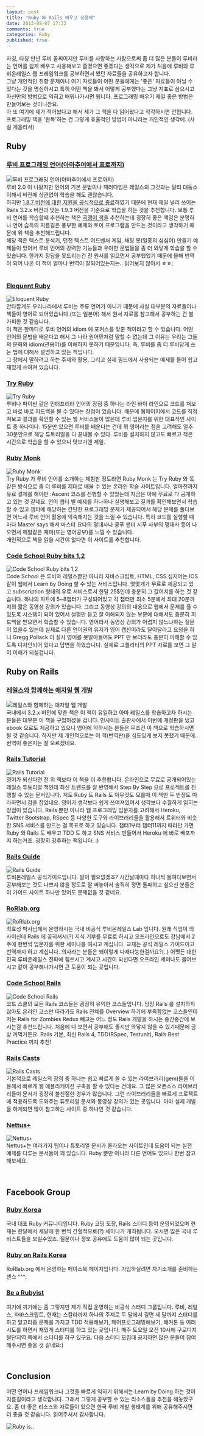 ```yaml
---
layout: post
title: "Ruby 와 Rails 배우고 싶을때"
date: 2013-08-07 17:33
comments: true
categories: Ruby
published: true
---
```


자칭, 타칭 만년 루비 꼴찌이지만 루비를 사랑하는 사람으로써 좀 더 많은 분들이 루비라는 언어를 쉽게 배우고 사용해보고 즐겼으면 좋겠다는 생각으로 제가 처음에 루비와 루비온레일스 웹 프레임워크를 공부하면서 봤던 자료들을 공유하고자 합니다.    
그냥 개인적인 취향 문제이니 여기 자료들이 어떤 분들에게는 '좋은' 자료들이 아닐 수 있다는 것을 명심하시고 특히 어떤 책을 봐서 어떻게 공부했다는 그냥 지표로 삼으시고 자신만의 방법으로 익히고 배워나가시면 됩니다. 프로그래밍 배우기 제일 좋은 방법은 만들어보는 것이니깐요.   
아 또 여기에 제가 적어놨다고 해서 제가 그 책을 다 읽어봤다고 착각하시면 안됩니다. 프로그래밍 책을 '완독'하는 건 그렇게 효율적인 방법이 아니라는 개인적인 생각에..(사실 게을러서) <!-- more -->

## Ruby
### [루비 프로그래밍 언어(아마추어에서 프로까지)](http://book.naver.com/bookdb/book_detail.nhn?bid=7054149)
![루비 프로그래밍 언어(아마추어에서 프로까지)](http://imageshack.us/a/img407/1197/3jsq.png)  
루비 2.0 이 나왔지만 언어의 기본 문법이나 패러다임은 레일스의 그것과는 달리 대동소이해서 버전에 상관없이 학습을 해도 괜찮습니다.  
하지만 [1.8.7 버전에 대한 지원을 공식적으로 종료](http://www.ruby-lang.org/en/news/2013/06/30/we-retire-1-8-7/)하였기 때문에 현재 제일 널리 쓰이는 Rails 3.2.x 버전과 맞는 1.9.3 버전을 기준으로 학습을 하는 것을 추천합니다. 보통 루비 언어를 학습할때 추천하는 책은 [곡괭이 책](http://book.naver.com/bookdb/book_detail.nhn?bid=2625527)을 추천하는데 굉장히 좋은 책임은 분명하나 언어 습득의 지름길은 풍부한 예제와 토이 프로그램을 만드는 것이라고 생각하기 때문에 위 책을 추천해드립니다.  
해당 책은 텍스트 분석기, 던전 텍스트 어드벤처 게임, 채팅 봇(일종의 심심이) 만들기 예제들이 있어서 루비 언어의 강력한 기능들과 우아한 문법들을 좀 더 와닿게 학습을 할 수 있습니다. 한가지 장담을 못드리는건 전 원서를 읽으면서 공부했었기 때문에 올해 번역이 되어 나온 이 책이 얼마나 번역이 잘되어있는지는.. 읽어보지 않아서 ㅎㅎ;  
&nbsp;
### [Eloquent Ruby](http://www.amazon.com/Eloquent-Ruby-Addison-Wesley-Professional-Series/dp/0321584104)
![Eloquent Ruby](http://imageshack.us/a/img46/9320/rx48.png)  
안타깝게도 우리나라에서 루비는 주류 언어가 아니기 때문에 사실 대부분의 자료들이나 책들이 영어로 되어있습니다.(또는 일본어) 해서 원서 자료를 참고해서 공부하는 건 불가피한 것 같습니다.   
이 책은 한마디로 루비 언어의 idiom 에 포커스를 맞춘 책이라고 할 수 있습니다. 어떤 언어의 문법을 배운다고 해서 그 나라 원어민처럼 말할 수 없는데 그 이유는 우리는 그들의 문화와 idiom(관용어)를 이해하지 못하기 때문입니다. 즉, 루비를 좀 더 루비답게 쓰는 법에 대해서 설명하고 있는 책입니다.   
그 장에서 말하려고 하는 주제와 활용, 그리고 실제 필드에서 사용되는 예제를 들어 쉽고 재밌게 쓰여져 있습니다.
&nbsp;
### [Try Ruby](http://tryruby.org)
![Try Ruby](http://img38.imageshack.us/img38/9216/x81.png)  
루비나 파이썬 같은 인터프리터 언어의 장점 중 하나는 라인 바이 라인으로 코드를 쳐보고 바로 바로 피드백을 볼 수 있다는 장점이 있습니다. 때문에 웹페이지에서 코드를 직접 쳐보고 결과를 확인할 수 있는 웹 서비스들이 많은데 루비 입문자를 위한 대표적인 사이트 중 하나이다. 15분만 있으면 루비를 배운다는 건데 뭐 영어라는 점을 고려해도 얼추 30분안으로 해당 튜토리얼을 다 끝내볼 수 있다. 루비를 설치하지 않고도 빠르고 적은 시간으로 학습을 할 수 있으니 맛보기엔 제일.
&nbsp;
### [Ruby Monk](http://rubymonk.com/)
![Ruby Monk](http://imageshack.us/a/img19/6961/mscq.png)  
Try Ruby 가 루비 언어를 소개하는 체험판 정도라면 Ruby Monk 는 Try Ruby 와 똑같은 방식으로 좀 더 루비를 제대로 배울 수 있는 온라인 학습 사이트입니다. 얼마전까지 유료 결제를 해야만 :Ascent 코스를 진행할 수 있었는데 지금은 아예 무료로 다 공개하고 있는 것 같네요. 언어 챕터 별 예제를 하나하나 실행해보고 결과를 확인해보면서 학습할 수 있고 챕터에 해당하는 간단한 프로그래밍 문제가 제공되어서 해당 문제를 풀다보면 어느새 루비 언어 활용에 익숙해지는 것을 느낄 수 있습니다. 특히 코드를 실행할 때 마다 Master says 해서 마스터 요다의 명대사나 쿵푸 팬더 시푸 사부의 명대사 등이 나오면서 깨알같은 재미(또는 영어공부)를 느낄 수 있습니다.  
개인적으로 책을 읽을 시간이 없다면 이 사이트를 추천합니다.
&nbsp;
### [Code School Ruby bits 1,2](http://www.codeschool.com/courses/ruby-bits)
![Code School Ruby bits 1,2](http://imageshack.us/a/img23/7170/h5f2.png)  
Code School 은 루비와 레일스뿐만 아니라 자바스크립트, HTML, CSS 심지어는 IOS 같이 웹에서 Learn by Doing 할 수 있는 서비스입니다. 몇몇개가 무료로 제공되고 있고 subscription 형태의 유료 서비스로서 한달 25$인데 충분히 그 값어치를 하는 것 같습니다. 하나의 파트에 5~8챕터가 구성되어있고 각 챕터만 최소 5분에서 최대 20분까지의 짧은 동영상 강의가 있습니다. 그리고 동영상 강의의 내용으로 웹에서 문제를 풀 수 있도록 시스템이 되어 있어서 설명만 듣고 잘 이해되지 않는 부분에 대해서도 충분히 피드백을 받으면서 학습할 수 있습니다. 영어라서 동영상 강의가 어렵지 않느냐하는 질문이 있을수 있는데 실제로 다른 언어권의 유저가 영어 캡션이라도 달아달라고 요청을 하니 Gregg Pollack 이 설사 영어를 못알아들어도 PPT 만 보더라도 충분히 이해할 수 있도록 디자인되어 있다고 답변을 하였습니다. 실제로 고퀄리티의 PPT 자료를 보면 그 말이 이해가 되실겁니다.
&nbsp;
## Ruby on Rails
### [레일스와 함께하는 애자일 웹 개발](http://www.insightbook.co.kr/books/programming-insight/%EB%A0%88%EC%9D%BC%EC%8A%A4%EC%99%80-%ED%95%A8%EA%BB%98%ED%95%98%EB%8A%94-%EC%95%A0%EC%9E%90%EC%9D%BC-%EC%9B%B9-%EA%B0%9C%EB%B0%9C)
![레일스와 함께하는 애자일 웹 개발](http://imageshack.us/a/img89/8642/em9f.png)  
국내에서 3.2.x 버전에 맞춘 책은 이 책이 유일하고 아마 레일스를 학습하고자 하시는 분들은 대부분 이 책을 구입하셨을 겁니다. 인사이트 출판사에서 이번에 개정판을 냈고 ebook 으로도 제공하고 있으니 영어에 약하시는 분들은 무조건 이 책으로 학습하시면 될 것 같습니다. 하지만 제 개인적으로는 이 책(번역판)을 심도있게 보지 못했기 때문에.. 번역이 좋은지는 잘 모르겠네요.
&nbsp;
### [Rails Tutorial](http://ruby.railstutorial.org/)
![Rails Tutorial](http://imageshack.us/a/img835/6688/ulg5.png)  
영어가 되신다면 전 위 책보다 이 책을 더 추천합니다. 온라인으로 무료로 공개되어있는 레일스 튜토리얼 책인데 최신 트렌드를 잘 반영해서 Step By Step 으로 프로젝트를 진행할 수 있는 문서입니다. 저도 Ruby 도 Rails 도 아무것도 모를때 이 책만 두 번정도 따라하면서 감을 잡았네요. 영어가 생각보다 쉽게 쓰여져있어서 생각보다 수월하게 읽히는 장점이 있습니다. Rails 뿐만 아니라 웹 프로그래밍 입문자를 고려해서 Heroku, Twitter Bootstrap, RSpec 등 다양한 도구와 라이브러리들을 활용해서 트위터와 비슷한 SNS 서비스를 만드는 걸 목표로 하고 있습니다. 챕터1부터 챕터11까지 따라만 가면 Ruby 와 Rails 도 배우고 TDD 도 하고 SNS 서비스 만들어서 Heroku 에 바로 배포까지 하는거죠. 굉장히 강추하는 책입니다. :)
&nbsp;
### [Rails Guide](http://guides.rubyonrails.org/)
![Rails Guide](http://imageshack.us/a/img692/813/89tx.png)  
루비온레일스 공식가이드입니다. 말이 필요없겠죠? 시간날때마다 하나씩 들여다보면서 공부해보는 것도 나쁘지 않을 정도로 잘 써놓아서 솔직히 정면 돌파하고 싶으신 분들은 이 가이드 사이트 하나만 있어도 문제없을 것 같네요.
&nbsp;
### [RoRlab.org](http://rorlab.org/)
![RoRlab.org](http://imageshack.us/a/img687/7212/6gi.png)  
최효성 박사님께서 운영하시는 국내 비공식 루비온레일스 Lab 입니다. 원래 직업이 의사이신데 Rails 에 꽂히셔서(?) 지식 기부를 무료로 하시고 오프라인으로도 강남에서 2주에 한번씩 입문자를 위한 세미나를 여시고 계십니다. 교재는 공식 레일스 가이드이고 번역까지 하고 계십니다. 의사라는 분들은 왜이렇게 다재다능한걸까요?(..) 어쨋든 대한민국 루비온레일스 전파에 힘쓰시고 계시고 시간이 되신다면 오프라인 세미나도 들어보시고 같이 공부해나가시면 큰 도움이 되는 곳입니다.
&nbsp;
### [Code School Rails](http://www.codeschool.com/paths/ruby)
![Code School Rails](http://imageshack.us/a/img23/7170/h5f2.png)  
코드 스쿨의 모든 Rails 코스들은 굉장히 유익한 코스들입니다. 당장 Rails 를 설치하지 않아도 온라인 코스만 따라가도 Rails 전체를 Overview 하기에 부족함없는 코스들인데 저는 Rails for Zombies Redux 빼고는 어느 정도 Rails 개발을 하시는 중간중간에 보시는걸 추천드립니다. 처음에 다 보면서 공부해도 좋지만 와닿지 않을 수 있기때문에 금방 까먹거든요. Rails 기본, 최신 Rails 4, TDD(RSpec, Testunit), Rails Best Practice 까지 추천!
&nbsp;
### [Rails Casts](http://railscasts.com/)
![Rails Casts](http://imageshack.us/a/img189/1539/yth9.png)  
기본적으로 레일스의 장점 중 하나는 쉽고 빠르게 쓸 수 있는 라이브러리(gem)들을 이용해서 빠르게 웹 애플리케이션 구축을 할 수 있다는 건데요. 그 많은 오픈소스 라이브러리들이 문서가 굉장히 불친절한 경우가 많습니다. 그런 라이브러리들을 빠르게 프로젝트에 적용하도록 도와주는 튜토리얼 문서와 동영상 강의가 있는 곳입니다. 아마 실제 개발을 하게되면 많이 참고하는 사이트 중 하나인 것 같습니다. 
&nbsp;
### [Nettus+](http://net.tutsplus.com/category/tutorials/ruby/)
![Nettus+](http://imageshack.us/a/img20/2335/s8wb.png)  
Nettus+는 여러가지 팁이나 튜토리얼 문서가 올라오는 사이트인데 도움이 되는 실전 예제를 다루는 문서들이 꽤 있습니다. Ruby 뿐만 아니라 다른 언어도 있으니 한번 참고해보세요.

&nbsp;
## Facebook Group
### [Ruby Korea](https://www.facebook.com/groups/rubykr/)
국내 대표 Ruby 커뮤니티입니다. Ruby 코딩 도장, Rails 스터디 등이 운영되었으며 현재는 한달에서 세달에 한 번씩 간헐적으로(?) 세미나가 개최됩니다. 오시면 많은 국내 루비스트들을 보실수있죠. 질문이나 정보 공유에도 도움이 많이 되는 곳입니다.
&nbsp;
### [Ruby on Rails Korea](https://www.facebook.com/groups/rubyonrailskorea/)
RoRlab.org 에서 운영하는 페이스북 페이지입니다. 가입하실려면 자기소개를 준비하는 센스 ^^^;
&nbsp;
### [Be a Rubyist](https://www.facebook.com/groups/BeRubyist/)
여기에 끼기에는 좀 그렇지만 제가 직접 운영하는 비공식 스터디 그룹입니다. 루비, 레일스, 자바스크립트, 현재는 스칼라까지 하나의 주제로 두 달에서 길면 세 달까지 스터디를 하고 알고리즘 문제를 가지고 TDD 적용해보기, 페어프로그래밍해보기, 해커톤 등 여러 시도를 하면서 재밌게 스터디를 하고 있는 곳입니다. 매주 토요일 오전 10시에 구로디지털단지역 쪽에서 스터디를 하구 있구요. 다음 스터디 모집때 공지하면 많은 분들이 참여해주시면 좋을 것 같네요:)

&nbsp;
## Conclusion ##
어떤 언어나 프레임워크나 그것을 빠르게 익히기 위해서는 Learn by Doing 하는 것이 지름길이라고 생각합니다. 그래서 그렇게 공부할 수 있는 리소스들을  추천을 해놓았구요. 좀 더 좋은 리소스와 자료들이 있으면 한국 루비 개발 생태계를 위해 공유해주시면 더 좋을 것 같습니다. 읽어주셔서 감사합니다.  
  
![Ruby is..](http://imageshack.us/a/img689/38/6bj0.png)